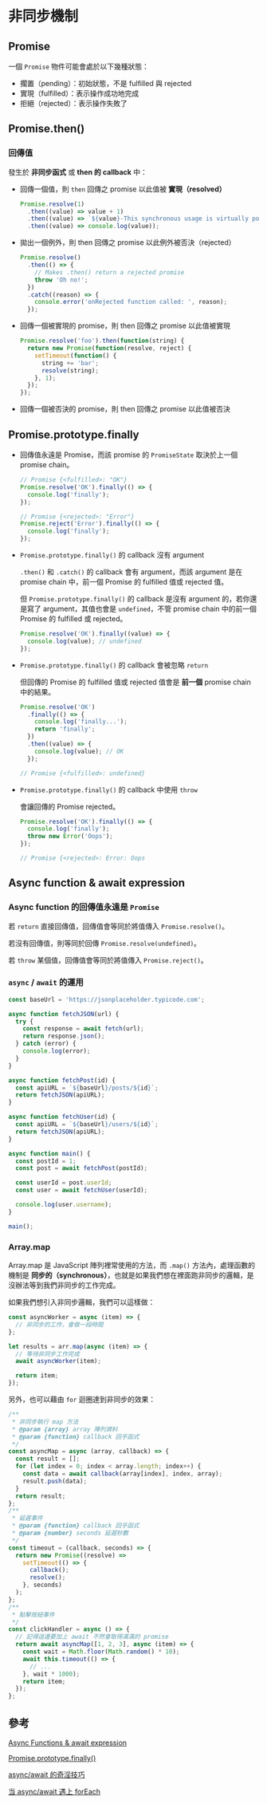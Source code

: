 # 非同步機制

## Promise

一個 `Promise` 物件可能會處於以下幾種狀態：

- 擱置（pending）：初始狀態，不是 fulfilled 與 rejected
- 實現（fulfilled）：表示操作成功地完成
- 拒絕（rejected）：表示操作失敗了

## Promise.then()

### 回傳值

發生於 **非同步函式** 或 **then 的 callback** 中：

- 回傳一個值，則 `then` 回傳之 promise 以此值被 **實現（resolved）**

  ```js
  Promise.resolve(1)
    .then((value) => value + 1)
    .then((value) => `${value}-This synchronous usage is virtually pointless`)
    .then((value) => console.log(value));
  ```

- 拋出一個例外，則 then 回傳之 promise 以此例外被否決（rejected）

  ```js
  Promise.resolve()
    .then(() => {
      // Makes .then() return a rejected promise
      throw 'Oh no!';
    })
    .catch((reason) => {
      console.error('onRejected function called: ', reason);
    });
  ```

- 回傳一個被實現的 promise，則 then 回傳之 promise 以此值被實現

  ```js
  Promise.resolve('foo').then(function(string) {
    return new Promise(function(resolve, reject) {
      setTimeout(function() {
        string += 'bar';
        resolve(string);
      }, 1);
    });
  });
  ```

- 回傳一個被否決的 promise，則 then 回傳之 promise 以此值被否決

## Promise.prototype.finally

- 回傳值永遠是 Promise，而該 promise 的 `PromiseState` 取決於上一個 promise chain。

  ```js
  // Promise {<fulfilled>: "OK"}
  Promise.resolve('OK').finally(() => {
    console.log('finally');
  });

  // Promise {<rejected>: "Error"}
  Promise.reject('Error').finally(() => {
    console.log('finally');
  });
  ```

- `Promise.prototype.finally()` 的 callback 沒有 argument

  `.then()` 和 `.catch()` 的 callback 會有 argument，而該 argument 是在 promise chain 中，前一個 Promise 的 fulfilled 值或 rejected 值。

  但 `Promise.prototype.finally()` 的 callback 是沒有 argument 的，若你還是寫了 argument，其值也會是 `undefined`，不管 promise chain 中的前一個 Promise 的 fulfilled 或 rejected。

  ```js
  Promise.resolve('OK').finally((value) => {
    console.log(value); // undefined
  });
  ```

- `Promise.prototype.finally()` 的 callback 會被忽略 `return`

  但回傳的 Promise 的 fulfilled 值或 rejected 值會是 **前一個** promise chain 中的結果。

  ```js
  Promise.resolve('OK')
    .finally(() => {
      console.log('finally...');
      return 'finally';
    })
    .then((value) => {
      console.log(value); // OK
    });

  // Promise {<fulfilled>: undefined}
  ```

- `Promise.prototype.finally()` 的 callback 中使用 `throw`

  會讓回傳的 Promise rejected。

  ```js
  Promise.resolve('OK').finally(() => {
    console.log('finally');
    throw new Error('Oops');
  });

  // Promise {<rejected>: Error: Oops
  ```

## Async function & await expression

### Async function 的回傳值永遠是 `Promise`

若 `return` 直接回傳值，回傳值會等同於將值傳入 `Promise.resolve()`。

若沒有回傳值，則等同於回傳 `Promise.resolve(undefined)`。

若 `throw` 某個值，回傳值會等同於將值傳入 `Promise.reject()`。

### `async` / `await` 的運用

```js
const baseUrl = 'https://jsonplaceholder.typicode.com';

async function fetchJSON(url) {
  try {
    const response = await fetch(url);
    return response.json();
  } catch (error) {
    console.log(error);
  }
}

async function fetchPost(id) {
  const apiURL = `${baseUrl}/posts/${id}`;
  return fetchJSON(apiURL);
}

async function fetchUser(id) {
  const apiURL = `${baseUrl}/users/${id}`;
  return fetchJSON(apiURL);
}

async function main() {
  const postId = 1;
  const post = await fetchPost(postId);

  const userId = post.userId;
  const user = await fetchUser(userId);

  console.log(user.username);
}

main();
```

### Array.map

Array.map 是 JavaScript 陣列裡常使用的方法，而 `.map()` 方法內，處理函數的機制是 **同步的（synchronous）**，也就是如果我們想在裡面跑非同步的邏輯，是沒辦法等到我們非同步的工作完成。

如果我們想引入非同步邏輯，我們可以這樣做：

```js
const asyncWorker = async (item) => {
  // 非同步的工作，會做一段時間
};

let results = arr.map(async (item) => {
  // 等待非同步工作完成
  await asyncWorker(item);

  return item;
});
```

另外，也可以藉由 `for` 迴圈達到非同步的效果：

```js
/**
 * 非同步執行 map 方法
 * @param {array} array 陣列資料
 * @param {function} callback 回乎函式
 */
const asyncMap = async (array, callback) => {
  const result = [];
  for (let index = 0; index < array.length; index++) {
    const data = await callback(array[index], index, array);
    result.push(data);
  }
  return result;
};
/**
 * 延遲事件
 * @param {function} callback 回乎函式
 * @param {number} seconds 延遲秒數
 */
const timeout = (callback, seconds) => {
  return new Promise((resolve) =>
    setTimeout(() => {
      callback();
      resolve();
    }, seconds)
  );
};
/**
 * 點擊按紐事件
 */
const clickHandler = async () => {
  // 記得這邊要加上 await 不然會取得滿滿的 promise
  return await asyncMap([1, 2, 3], async (item) => {
    const wait = Math.floor(Math.random() * 10);
    await this.timeout(() => {
      // ...
    }, wait * 1000);
    return item;
  });
};
```

<TryBox>
  <es6-async-await-ArrayMap />
</TryBox>

## 參考

[Async Functions & await expression](https://ithelp.ithome.com.tw/articles/10241334)

[Promise.prototype.finally()](https://ithelp.ithome.com.tw/articles/10242649)

[async/await 的奇淫技巧](https://fred-zone.blogspot.com/2017/04/javascript-asyncawait.html)

[当 async/await 遇上 forEach](http://objcer.com/2017/10/12/async-await-with-forEach/)
